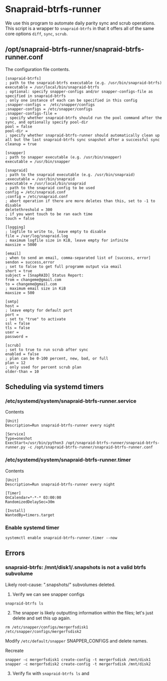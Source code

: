 # Snapraid-btrfs-runner

We use this program to automate daily parity sync and scrub operations. This script is a wrapper to `snapraid-btrfs` in that it offers all of the same core options `diff`, `sync`, `scrub`.

## /opt/snapraid-btrfs-runner/snapraid-btrfs-runner.conf

The configuration file contents.

```
[snapraid-btrfs]
; path to the snapraid-btrfs executable (e.g. /usr/bin/snapraid-btrfs)
executable = /usr/local/bin/snapraid-btrfs
; optional: specify snapper-configs and/or snapper-configs-file as specified in snapraid-btrfs
; only one instance of each can be specified in this config
;snapper-configs =  /etc/snapper/configs
;snapper-configs = /etc/snapper/configs
;snapper-configs-file =
; specify whether snapraid-btrfs should run the pool command after the sync, and optionally specify pool-dir
pool = false
pool-dir =
; specify whether snapraid-btrfs-runner should automatically clean up all but the last snapraid-btrfs sync snapshot after a successful sync
cleanup = true

[snapper]
; path to snapper executable (e.g. /usr/bin/snapper)
executable = /usr/bin/snapper

[snapraid]
; path to the snapraid executable (e.g. /usr/bin/snapraid)
;executable = /usr/bin/snapraid
executable = /usr/local/bin/snapraid
; path to the snapraid config to be used
config = /etc/snapraid.conf
;config = /etc/snapraid.conf
; abort operation if there are more deletes than this, set to -1 to disable
deletethreshold = 300
; if you want touch to be ran each time
touch = false

[logging]
; logfile to write to, leave empty to disable
file = /var/log/snapraid.log
; maximum logfile size in KiB, leave empty for infinite
maxsize = 5000

[email]
; when to send an email, comma-separated list of [success, error]
sendon = success,error
; set to false to get full programm output via email
short = true
subject = [SnapRAID] Status Report:
from = changeme@gmail.com
to = changeme@gmail.com
; maximum email size in KiB
maxsize = 500

[smtp]
host =
; leave empty for default port
port =
; set to "true" to activate
ssl = false
tls = false
user =
password =

[scrub]
; set to true to run scrub after sync
enabled = false
; plan can be 0-100 percent, new, bad, or full
plan = 12
; only used for percent scrub plan
older-than = 10

```

## Scheduling via systemd timers

### /etc/systemd/system/snapraid-btrfs-runner.service

Contents

```
[Unit]
Description=Run snapraid-btrfs-runner every night

[Service]
Type=oneshot
ExecStart=/usr/bin/python3 /opt/snapraid-btrfs-runner/snapraid-btrfs-runner.py -c /opt/snapraid-btrfs-runner/snapraid-btrfs-runner.conf

```

### /etc/systemd/system/snapraid-btrfs-runner.timer

Contents

```
[Unit]
Description=Run snapraid-btrfs-runner every night

[Timer]
OnCalendar=*-*-* 03:00:00
RandomizedDelaySec=30m

[Install]
WantedBy=timers.target

```

### Enable systemd timer

```
systemctl enable snapraid-btrfs-runner.timer --now
```

## Errors

### snapraid-btrfs: /mnt/disk1/.snapshots is not a valid btrfs subvolume

Likely root-cause: ".snapshots/" subvolumes deleted.

1. Verify we can see snapper configs
```
snapraid-btrfs ls
```
2. The snapper is likely outputting information within the files; let's just delete and set this up again.
```
rm /etc/snapper/configs/mergerfsdisk1 /etc/snapper/configs/mergerfsdisk2
```

Modify `/etc/default/snapper` SNAPPER_CONFIGS and delete names.

Recreate
```
snapper -c mergerfsdisk1 create-config -t mergerfsdisk /mnt/disk1
snapper -c mergerfsdisk2 create-config -t mergerfsdisk /mnt/disk2
```
3. Verify fix with `snapraid-btrfs ls` and 
